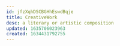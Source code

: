 ```yaml
---
id: jfzXqhDSCBGHhEswdBqje
title: CreativeWork
desc: a literary or artistic composition
updated: 1635706023963
created: 1634431792755
---
```




